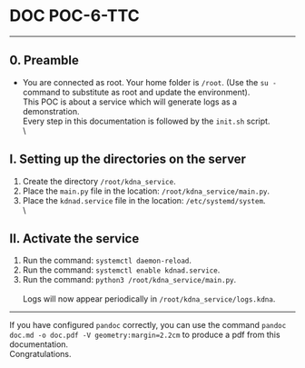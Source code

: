 
# DOC POC-6-TTC  

---

## 0. Preamble  
* You are connected as root. Your home folder is `/root`. (Use the `su -` command to substitute as root and update the environment).  
This POC is about a service which will generate logs as a demonstration.  
Every step in this documentation is followed by the `init.sh` script.  
\
## I. Setting up the directories on the server  
1. Create the directory `/root/kdna_service`.  
2. Place the `main.py` file in the location: `/root/kdna_service/main.py`.  
3. Place the `kdnad.service` file in the location: `/etc/systemd/system`.  
\
## II. Activate the service  
1. Run the command: `systemctl daemon-reload`.  
2. Run the command: `systemctl enable kdnad.service`.  
3. Run the command: `python3 /root/kdna_service/main.py`.  
\
Logs will now appear periodically in `/root/kdna_service/logs.kdna`.  

---

If you have configured `pandoc` correctly, you can use the command `pandoc doc.md -o doc.pdf -V geometry:margin=2.2cm` to produce a pdf from this documentation.  
Congratulations.  

